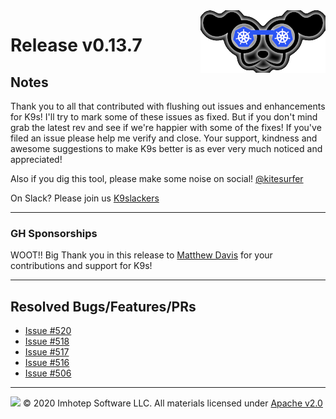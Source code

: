 <img src="https://raw.githubusercontent.com/derailed/k9s/master/assets/k9s_small.png" align="right" width="200" height="auto"/>

# Release v0.13.7

## Notes

Thank you to all that contributed with flushing out issues and enhancements for K9s! I'll try to mark some of these issues as fixed. But if you don't mind grab the latest rev and see if we're happier with some of the fixes! If you've filed an issue please help me verify and close. Your support, kindness and awesome suggestions to make K9s better is as ever very much noticed and appreciated!

Also if you dig this tool, please make some noise on social! [@kitesurfer](https://twitter.com/kitesurfer)

On Slack? Please join us [K9slackers](https://join.slack.com/t/k9sers/shared_invite/enQtOTA5MDEyNzI5MTU0LWQ1ZGI3MzliYzZhZWEyNzYxYzA3NjE0YTk1YmFmNzViZjIyNzhkZGI0MmJjYzhlNjdlMGJhYzE2ZGU1NjkyNTM)

---

### GH Sponsorships

WOOT!! Big Thank you in this release to [Matthew Davis](https://github.com/mateothegreat) for your contributions and support for K9s!

---

## Resolved Bugs/Features/PRs

* [Issue #520](https://github.com/kswapd/k10s/issues/520)
* [Issue #518](https://github.com/kswapd/k10s/issues/518)
* [Issue #517](https://github.com/kswapd/k10s/issues/517)
* [Issue #516](https://github.com/kswapd/k10s/issues/516)
* [Issue #506](https://github.com/kswapd/k10s/issues/506)

---

<img src="https://raw.githubusercontent.com/derailed/k9s/master/assets/imhotep_logo.png" width="32" height="auto"/> © 2020 Imhotep Software LLC. All materials licensed under [Apache v2.0](http://www.apache.org/licenses/LICENSE-2.0)
